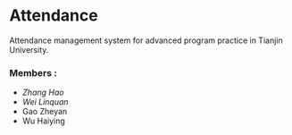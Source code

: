 # Attendance
Attendance management system for advanced program practice in Tianjin University.

### Members : 

- *Zhang Hao*
- *Wei Linquan*
- Gao Zheyan
- Wu Haiying